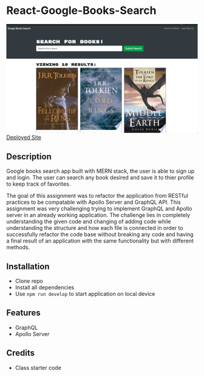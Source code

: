 # React-Google-Books-Search

![screenshot](img/mainscreen.png)
[Deployed Site]()

## Description

Google books search app built with MERN stack, the user is able to sign up and login. The user can search any book desired and save it to thier profile to keep track of favorites.

The goal of this assignment was to refactor the application from RESTful practices to be compatable with Apollo Server and GraphQL API. This assignment was very challenging trying to implement GraphQL and Apollo server in an already working application. The challenge lies in completely understanding the given code and changing of adding code while understanding the structure and how each file is connected in order to successfully refactor the code base without breaking any code and having a final result of an application with the same functionality but with different methods.

## Installation

- Clone repo
- Install all dependencies
- Use `npm run develop` to start application on local device

## Features

- GraphQL
- Apollo Server

## Credits

- Class starter code
